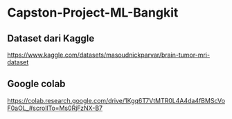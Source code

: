 # Capston-Project-ML-Bangkit
## Dataset dari Kaggle
https://www.kaggle.com/datasets/masoudnickparvar/brain-tumor-mri-dataset

## Google colab
https://colab.research.google.com/drive/1Kgq6T7VtMTR0L4A4da4fBMScVoF0aOL_#scrollTo=Ms0RjFzNX-B7
